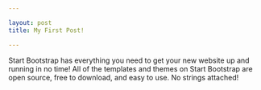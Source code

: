 ```yaml
---

layout: post
title: My First Post!

---
```


Start Bootstrap has everything you need to get your new website up and running in no time! All of the templates and themes on Start Bootstrap are open source, free to download, and easy to use. No strings attached!